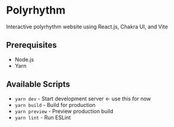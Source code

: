

# Polyrhythm

Interactive polyrhythm website using React.js, Chakra UI, and Vite

## Prerequisites

- Node.js
- Yarn

## Available Scripts

- `yarn dev` - Start development server $\leftarrow$ use this for now
- `yarn build` - Build for production
- `yarn preview` - Preview production build
- `yarn lint` - Run ESLint
